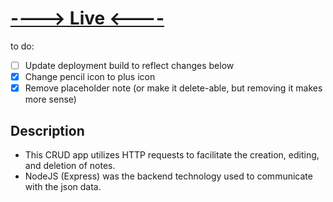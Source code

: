 # [----> Live <----](https://note-taker-mahloy.herokuapp.com/)

to do:
- [ ] Update deployment build to reflect changes below
- [x] Change pencil icon to plus icon
- [x] Remove placeholder note (or make it delete-able, but removing it makes more sense)

## Description

- This CRUD app utilizes HTTP requests to facilitate the creation, editing, and deletion of notes.
- NodeJS (Express) was the backend technology used to communicate with the json data.
